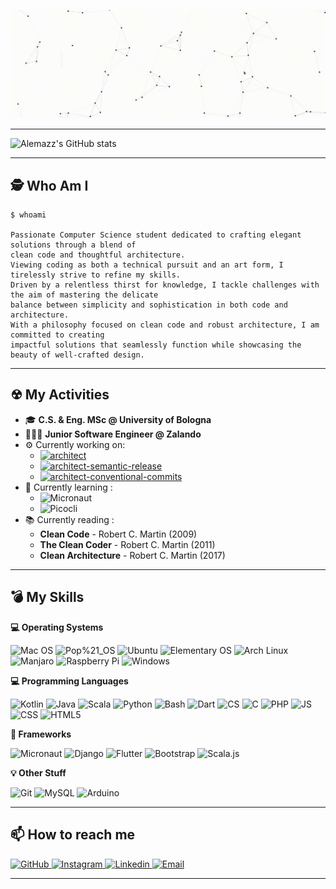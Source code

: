 <a href="https://alessandromazzoli.codes"><img src="https://github.com/alemazzo/alemazzo/blob/main/cutted.gif" alt="presentation"/></a>


<!--![image](https://github.com/alemazzo/alemazzo/blob/main/presentation.gif)-->

----

![Alemazz's GitHub stats](https://github-readme-stats.vercel.app/api?username=alemazzo&show_icons=true&theme=tokyonight)

----

## 🕵 Who Am I

```
$ whoami
  
Passionate Computer Science student dedicated to crafting elegant solutions through a blend of
clean code and thoughtful architecture.
Viewing coding as both a technical pursuit and an art form, I tirelessly strive to refine my skills.
Driven by a relentless thirst for knowledge, I tackle challenges with the aim of mastering the delicate
balance between simplicity and sophistication in both code and architecture.
With a philosophy focused on clean code and robust architecture, I am committed to creating
impactful solutions that seamlessly function while showcasing the beauty of well-crafted design.
```

---

## ☢ My Activities

- 🎓 **C.S. & Eng. MSc @ University of Bologna**
- 🧑🏻‍💻 **Junior Software Engineer @ Zalando**
- ⚙️ Currently working on: 
  <ul>
    <li>
      <a href="https://github.com/alemazzo/architect">
        <img alt="architect" src="https://img.shields.io/badge/-Architect-FCC624?style=for-the-badge" />
      </a>
    </li>
    <li>
      <a href="https://github.com/alemazzo/architect-semantic-release">
        <img alt="architect-semantic-release" src="https://img.shields.io/badge/-Architect_Semantic_Release-FCC624?style=for-the-badge" />
      </a>
    </li>
    <li>
      <a href="https://github.com/alemazzo/architec-conventional-commits">
        <img alt="architect-conventional-commits" src="https://img.shields.io/badge/-Architect_Conventional_Commits-FCC624?style=for-the-badge" />
      </a>
    </li>
  </ul>
- 🌱 Currently learning :
  <ul>
    <li><img alt="Micronaut" src="https://img.shields.io/badge/-Micronaut-092E20?style=for-the-badge&logo=micronaut&logoColor=white" /></li>
    <li><img alt="Picocli" src="https://img.shields.io/badge/-Picocli-092E20?style=for-the-badge&logo=picocli&logoColor=white" /></li>
  </ul>
- 📚 Currently reading : 
  <ul>
    <li> <b>Clean Code</b> - Robert C. Martin (2009) </li>  
    <li> <b>The Clean Coder</b> - Robert C. Martin (2011)</li>
    <li> <b>Clean Architecture</b> - Robert C. Martin (2017) </li>
  </ul>

----

## 💣 My Skills

  
  <b> 💻 Operating Systems </b> <br> 
  <p>
  <img alt="Mac OS" src="https://img.shields.io/badge/-Mac_OS-FCC624?style=for-the-badge&logo=mac_os&logoColor=black" />
  <img alt="Pop%21_OS" src="https://img.shields.io/badge/-Pop%21_OS-FCC624?style=for-the-badge&logo=pop!_os&logoColor=black" />
  <img alt="Ubuntu" src="https://img.shields.io/badge/-Ubuntu-E95420?style=for-the-badge&logo=ubuntu&logoColor=white" />
  <img alt="Elementary OS" src="https://img.shields.io/badge/-Elementary-64BAFF?style=for-the-badge&logo=elementary&logoColor=black" />
  <img alt="Arch Linux" src="https://img.shields.io/badge/-Arch Linux-1793D1?style=for-the-badge&logo=arch-linux&logoColor=white" />
  <img alt="Manjaro" src="https://img.shields.io/badge/-Manjaro-35BF5C?style=for-the-badge&logo=manjaro&logoColor=white" />
  <img alt="Raspberry Pi" src="https://img.shields.io/badge/-Raspberry Pi-C51A4A?style=for-the-badge&logo=raspberry-pi&logoColor=white" />
  <img alt="Windows" src="https://img.shields.io/badge/-Winzoz-0078D6?style=for-the-badge&logo=windows&logoColor=white" />
  </p>
  
  <b> 💻 Programming Languages </b> <br>
  <p>
    <img alt="Kotlin" src="https://img.shields.io/badge/-Kotlin-007396?style=for-the-badge&logo=kotlin&logoColor=white" />
    <img alt="Java" src="https://img.shields.io/badge/-Java-007396?style=for-the-badge&logo=java&logoColor=white" />
    <img alt="Scala" src="https://img.shields.io/badge/-Scala-4EAA25?style=for-the-badge&logo=scala&logoColor=white" />
    <img alt="Python" src="https://img.shields.io/badge/-Python-3776AB?style=for-the-badge&logo=python&logoColor=white" />
    <img alt="Bash" src="https://img.shields.io/badge/-Bash-4EAA25?style=for-the-badge&logo=gnu-bash&logoColor=white" />
    <img alt="Dart" src="https://img.shields.io/badge/-Dart-0175C2?style=for-the-badge&logo=dart&logoColor=white" />
    <img alt="CS" src="https://img.shields.io/badge/-C %23-239120?style=for-the-badge&logo=c-sharp&logoColor=white" />
    <img alt="C" src="https://img.shields.io/badge/-Ansi C-A8B9CC?style=for-the-badge&logo=c&logoColor=black" />
    <img alt="PHP" src="https://img.shields.io/badge/-PHP-777BB4?style=for-the-badge&logo=php&logoColor=black" />
    <img alt="JS" src="https://img.shields.io/badge/-JavaScript-F7DF1E?style=for-the-badge&logo=javascript&logoColor=white" />
    <img alt="CSS" src="https://img.shields.io/badge/-CSS-1572B6?style=for-the-badge&logo=css3&logoColor=white" />  
    <img alt="HTML5" src="https://img.shields.io/badge/-HTML5-E34F26?style=for-the-badge&logo=html5&logoColor=white" />
  </p>
  
  <b> 🔮 Frameworks </b> <br>
  <p>
    <img alt="Micronaut" src="https://img.shields.io/badge/-Micronaut-092E20?style=for-the-badge&logo=micronaut&logoColor=white" />
    <img alt="Django" src="https://img.shields.io/badge/-Django-092E20?style=for-the-badge&logo=django&logoColor=white" />
    <img alt="Flutter" src="https://img.shields.io/badge/-Flutter-02569B?style=for-the-badge&logo=flutter&logoColor=white" />
    <img alt="Bootstrap" src="https://img.shields.io/badge/-Bootstrap-563D7C?style=for-the-badge&logo=bootstrap&logoColor=white" />  
    <img alt="Scala.js" src="https://img.shields.io/badge/-Scala.js-563D7C?style=for-the-badge&logo=scala&logoColor=white" />
  </p>
  
  <b> 💡 Other Stuff </b> <br>
  <p>
    <img alt="Git" src="https://img.shields.io/badge/-Git-F05032?style=for-the-badge&logo=Git&logoColor=white" />
    <img alt="MySQL" src="https://img.shields.io/badge/-MySQL-4479A1?style=for-the-badge&logo=mysql&logoColor=white" />  
    <img alt="Arduino" src="https://img.shields.io/badge/-Arduino-00979D?style=for-the-badge&logo=Arduino&logoColor=white" />
  </p>


----

## 📫 How to reach me
<p>
  <a href="https://github.com/alemazzo">
    <img alt="GitHub" src="https://img.shields.io/badge/-Github-181717?style=for-the-badge&logo=github&logoColor=white" />
  </a> 
  <a href="https://www.instagram.com/alessandro.py/">
    <img alt="Instagram" src="https://img.shields.io/badge/-Instagram-E4405F?style=for-the-badge&logo=instagram&logoColor=white" />
  </a> 
  <a href="https://www.linkedin.com/in/alessandro-mazzoli/">
    <img alt="Linkedin" src="https://img.shields.io/badge/-Linkedin-0077B5?style=for-the-badge&logo=linkedin&logoColor=white" />
  </a> 
  <a href="mailto:developer.alessandro.mazzoli@gmail.com">
    <img alt="Email" src="https://img.shields.io/badge/-Email-D14836?style=for-the-badge&logo=gmail&logoColor=white" />
  </a>  
  
</p>

----
